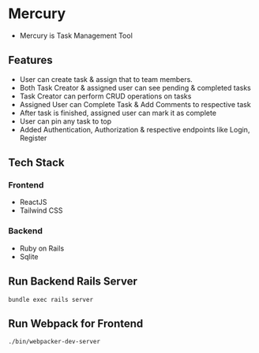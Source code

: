 # Mercury

- Mercury is Task Management Tool

## Features

- User can create task & assign that to team members.
- Both Task Creator & assigned user can see pending & completed tasks
- Task Creator can perform CRUD operations on tasks
- Assigned User can Complete Task & Add Comments to respective task
- After task is finished, assigned user can mark it as complete
- User can pin any task to top
- Added Authentication, Authorization & respective endpoints like Login,
  Register

## Tech Stack

### Frontend

- ReactJS
- Tailwind CSS

### Backend

- Ruby on Rails
- Sqlite

## Run Backend Rails Server

`bundle exec rails server`

## Run Webpack for Frontend

`./bin/webpacker-dev-server`
